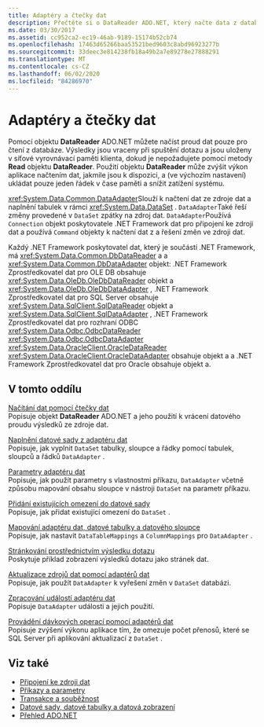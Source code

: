 ```yaml
---
title: Adaptéry a čtečky dat
description: Přečtěte si o DataReader ADO.NET, který načte data z databáze a generuje data ze zdroje dat a naplní datovou sadu.
ms.date: 03/30/2017
ms.assetid: cc952ca2-ec19-46ab-9189-15174b52cb74
ms.openlocfilehash: 17463d65266baa53521bed9603c8abd96923277b
ms.sourcegitcommit: 33deec3e814238fb18a49b2a7e89278e27888291
ms.translationtype: MT
ms.contentlocale: cs-CZ
ms.lasthandoff: 06/02/2020
ms.locfileid: "84286970"
---
```

# <a name="dataadapters-and-datareaders"></a>Adaptéry a čtečky dat
Pomocí objektu **DataReader** ADO.NET můžete načíst proud dat pouze pro čtení z databáze. Výsledky jsou vraceny při spuštění dotazu a jsou uloženy v síťové vyrovnávací paměti klienta, dokud je nepožadujete pomocí metody **Read** objektu **DataReader**. Použití objektu **DataReader** může zvýšit výkon aplikace načtením dat, jakmile jsou k dispozici, a (ve výchozím nastavení) ukládat pouze jeden řádek v čase paměti a snížit zatížení systému.  
  
 <xref:System.Data.Common.DataAdapter>Slouží k načtení dat ze zdroje dat a naplnění tabulek v rámci <xref:System.Data.DataSet> . `DataAdapter`Také řeší změny provedené v `DataSet` zpátky na zdroj dat. `DataAdapter`Používá `Connection` objekt poskytovatele .NET Framework dat pro připojení ke zdroji dat a používá `Command` objekty k načtení dat z a řešení změn ve zdroji dat.  
  
 Každý .NET Framework poskytovatel dat, který je součástí .NET Framework, má <xref:System.Data.Common.DbDataReader> a a <xref:System.Data.Common.DbDataAdapter> objekt: .NET Framework Zprostředkovatel dat pro OLE DB obsahuje <xref:System.Data.OleDb.OleDbDataReader> objekt a <xref:System.Data.OleDb.OleDbDataAdapter> , .NET Framework Zprostředkovatel dat pro SQL Server obsahuje <xref:System.Data.SqlClient.SqlDataReader> objekt a <xref:System.Data.SqlClient.SqlDataAdapter> , .NET Framework Zprostředkovatel dat pro rozhraní ODBC <xref:System.Data.Odbc.OdbcDataReader> <xref:System.Data.Odbc.OdbcDataAdapter> <xref:System.Data.OracleClient.OracleDataReader> <xref:System.Data.OracleClient.OracleDataAdapter> obsahuje objekt a a .NET Framework Zprostředkovatel dat pro Oracle obsahuje objekt a.  
  
## <a name="in-this-section"></a>V tomto oddílu  
 [Načítání dat pomocí čtečky dat](retrieving-data-using-a-datareader.md)  
 Popisuje objekt **DataReader** ADO.NET a jeho použití k vrácení datového proudu výsledků ze zdroje dat.  
  
 [Naplnění datové sady z adaptéru dat](populating-a-dataset-from-a-dataadapter.md)  
 Popisuje, jak vyplnit `DataSet` tabulky, sloupce a řádky pomocí tabulek, sloupců a řádků `DataAdapter` .  
  
 [Parametry adaptéru dat](dataadapter-parameters.md)  
 Popisuje, jak použít parametry s vlastnostmi příkazu, `DataAdapter` včetně způsobu mapování obsahu sloupce v nástroji `DataSet` na parametr příkazu.  
  
 [Přidání existujících omezení do datové sady](adding-existing-constraints-to-a-dataset.md)  
 Popisuje, jak přidat existující omezení do `DataSet` .  
  
 [Mapování adaptéru dat, datové tabulky a datového sloupce](dataadapter-datatable-and-datacolumn-mappings.md)  
 Popisuje, jak nastavit `DataTableMappings` a `ColumnMappings` pro `DataAdapter` .  
  
 [Stránkování prostřednictvím výsledku dotazu](paging-through-a-query-result.md)  
 Poskytuje příklad zobrazení výsledků dotazu jako stránek dat.  
  
 [Aktualizace zdrojů dat pomocí adaptérů dat](updating-data-sources-with-dataadapters.md)  
 Popisuje, jak použít `DataAdapter` k vyřešení změn v `DataSet` databázi.  
  
 [Zpracování událostí adaptéru dat](handling-dataadapter-events.md)  
 Popisuje `DataAdapter` události a jejich použití.  
  
 [Provádění dávkových operací pomocí adaptérů dat](performing-batch-operations-using-dataadapters.md)  
 Popisuje zvýšení výkonu aplikace tím, že omezuje počet přenosů, které se SQL Server při aplikování aktualizací z `DataSet` .  
  
## <a name="see-also"></a>Viz také

- [Připojení ke zdroji dat](connecting-to-a-data-source.md)
- [Příkazy a parametry](commands-and-parameters.md)
- [Transakce a souběžnost](transactions-and-concurrency.md)
- [Datové sady, datové tabulky a datová zobrazení](./dataset-datatable-dataview/index.md)
- [Přehled ADO.NET](ado-net-overview.md)
